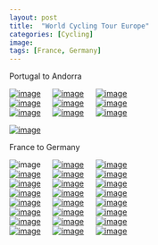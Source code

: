 ```yaml
---
layout: post
title:  "World Cycling Tour Europe"
categories: [Cycling]
image: 
tags: [France, Germany]
---
```


Portugal to Andorra

<div class="columns">
  <div class="img1"><a href="https://64.media.tumblr.com/97cc593f4fca00576dbf6eb59e94b2eb/9d38c6a8b86410f9-b3/s500x750/5b7256dd5a7fcdf5cc6212e36b8702cd814d5c94.jpg"><img alt="image" class="image post_media_photo" src="https://64.media.tumblr.com/97cc593f4fca00576dbf6eb59e94b2eb/9d38c6a8b86410f9-b3/s500x750/5b7256dd5a7fcdf5cc6212e36b8702cd814d5c94.jpg" /></a>
</div>
  <div class="img2"><a href="https://64.media.tumblr.com/4f0dc7541fe6a13a65132133beb85a0c/9d38c6a8b86410f9-f8/s500x750/c98e75618360b38262f7ef9ca40d64e806280a62.jpg"><img alt="image" class="image post_media_photo" src="https://64.media.tumblr.com/4f0dc7541fe6a13a65132133beb85a0c/9d38c6a8b86410f9-f8/s500x750/c98e75618360b38262f7ef9ca40d64e806280a62.jpg" /></a>
</div>
  <div class="img3"><a href="https://64.media.tumblr.com/b8829ed98a9863a271ffbe4d6d2dc318/9d38c6a8b86410f9-0d/s500x750/edd595edc4573a20588e98e63ccf4819ea59a80f.jpg"><img alt="image" class="image post_media_photo" src="https://64.media.tumblr.com/b8829ed98a9863a271ffbe4d6d2dc318/9d38c6a8b86410f9-0d/s500x750/edd595edc4573a20588e98e63ccf4819ea59a80f.jpg" /></a>

  </div>
  </div>
  
  <div class="columns">
  <div class="img1"><a href="https://64.media.tumblr.com/3b61198fb10796067ecf53da1dd4ace7/9d38c6a8b86410f9-ee/s500x750/8d6c82f34db01f5b2a772b5087b0d93ffc58d303.jpg"><img alt="image" class="image post_media_photo" src="https://64.media.tumblr.com/3b61198fb10796067ecf53da1dd4ace7/9d38c6a8b86410f9-ee/s500x750/8d6c82f34db01f5b2a772b5087b0d93ffc58d303.jpg" /></a>
</div>
  <div class="img2"><a href="https://64.media.tumblr.com/6dde3a7e61a6aa5b4ec4dbda25aa00cb/9d38c6a8b86410f9-a0/s500x750/b301d990fcca28a9218b62b898f9bcd6837b8b44.jpg"><img alt="image" class="image post_media_photo" src="https://64.media.tumblr.com/6dde3a7e61a6aa5b4ec4dbda25aa00cb/9d38c6a8b86410f9-a0/s500x750/b301d990fcca28a9218b62b898f9bcd6837b8b44.jpg" /></a>
</div>
  <div class="img3"><a href="https://64.media.tumblr.com/45b58c40df36ac9c2a8df4b46602a43d/9d38c6a8b86410f9-88/s500x750/fcdc9afbadcf499db387e1fcf70fa9f3b5a90438.jpg"><img alt="image" class="image post_media_photo" src="https://64.media.tumblr.com/45b58c40df36ac9c2a8df4b46602a43d/9d38c6a8b86410f9-88/s500x750/fcdc9afbadcf499db387e1fcf70fa9f3b5a90438.jpg" /></a>

  </div>
  </div>
  
  <div class="columns">
  <div class="img1"><a href="https://64.media.tumblr.com/ff5191a8f15fd3888043cefddcf3eed7/9d38c6a8b86410f9-e3/s500x750/0bb4bad23cc8689f5575970b9e194036a947672f.jpg"><img alt="image" class="image post_media_photo" src="https://64.media.tumblr.com/ff5191a8f15fd3888043cefddcf3eed7/9d38c6a8b86410f9-e3/s500x750/0bb4bad23cc8689f5575970b9e194036a947672f.jpg" /></a>
</div>
  <div class="img2"><a href="https://64.media.tumblr.com/7e3532946c9b03fb1ac0ca44e6c40c75/9d38c6a8b86410f9-8d/s500x750/42ddeb58be31672cd7550d4b60308baf7ad51c6e.jpg"><img alt="image" class="image post_media_photo" src="https://64.media.tumblr.com/7e3532946c9b03fb1ac0ca44e6c40c75/9d38c6a8b86410f9-8d/s500x750/42ddeb58be31672cd7550d4b60308baf7ad51c6e.jpg" /></a>
</div>
  <div class="img3"><a href="https://64.media.tumblr.com/993911c19d89bed1066a852b262daa0b/9d38c6a8b86410f9-12/s500x750/95154dee93df2f862e7558d0464ae14bade91e94.jpg"><img alt="image" class="image post_media_photo" src="https://64.media.tumblr.com/993911c19d89bed1066a852b262daa0b/9d38c6a8b86410f9-12/s500x750/95154dee93df2f862e7558d0464ae14bade91e94.jpg" /></a>

  </div>
  </div>
  

<a href="https://64.media.tumblr.com/f0a514d1e75d3aea771b6a092d837366/9d38c6a8b86410f9-ea/s500x750/ad83f795bbea8a6c40982f86099e957fe671d64e.jpg"><img alt="image" class="image post_media_photo" src="https://64.media.tumblr.com/f0a514d1e75d3aea771b6a092d837366/9d38c6a8b86410f9-ea/s500x750/ad83f795bbea8a6c40982f86099e957fe671d64e.jpg" /></a>

France to Germany

<div class="columns">
  <div class="img1"><img alt="image" class="image post_media_photo" src="https://64.media.tumblr.com/a8d51acb76d9f9065feaa78f54bf528c/c5d52787a4b36409-50/s500x750/61c5619a327ecb4d4bdda54c9bbf339b755daa8f.jpg" />
  </div>
  <div class="img2"><a href="https://64.media.tumblr.com/1aced9c49f1a7b4ba7f2fdd688ca7642/c5d52787a4b36409-7f/s500x750/e997177812a1c8cc9e51564740011a2cb026e993.jpg"><img alt="image" class="image post_media_photo" src="https://64.media.tumblr.com/a0846a152e99a1903a4552f0b8a7e8bc/c5d52787a4b36409-b1/s500x750/3cdacc032c638413a28af463b2b0e63c50b425fa.jpg" /></a>
  </div>
  <div class="img3"><a href="https://64.media.tumblr.com/1aced9c49f1a7b4ba7f2fdd688ca7642/c5d52787a4b36409-7f/s500x750/e997177812a1c8cc9e51564740011a2cb026e993.jpg"><img alt="image" class="image post_media_photo" src="https://64.media.tumblr.com/79b4e56c7af5ef3a309b8607beed6782/c5d52787a4b36409-5e/s500x750/34462abcb62d98608b307456901b2168676d9c45.jpg" /></a>

</div>
  </div>
  
  <div class="columns">
  <div class="img1"><a href="https://64.media.tumblr.com/1aced9c49f1a7b4ba7f2fdd688ca7642/c5d52787a4b36409-7f/s500x750/e997177812a1c8cc9e51564740011a2cb026e993.jpg"><img alt="image" class="image post_media_photo" src="https://64.media.tumblr.com/8620c9d5bf03a79f30e009e14e896a40/c5d52787a4b36409-d6/s500x750/83cbddad74da68feb7d9456818d898cdaaf5c32f.jpg" /></a>
  </div>
  <div class="img2"><a href="https://64.media.tumblr.com/1aced9c49f1a7b4ba7f2fdd688ca7642/c5d52787a4b36409-7f/s500x750/e997177812a1c8cc9e51564740011a2cb026e993.jpg"><img alt="image" class="image post_media_photo" src="https://64.media.tumblr.com/1aced9c49f1a7b4ba7f2fdd688ca7642/c5d52787a4b36409-7f/s500x750/e997177812a1c8cc9e51564740011a2cb026e993.jpg" /></a>
  </div>
  <div class="img3"><a href="https://64.media.tumblr.com/6c15c78a3e64dfd0c0b4c215467bb593/c5d52787a4b36409-94/s500x750/6b1d83cd08e39c0affdf173cbd9566fe788008fc.jpg"><img alt="image" class="image post_media_photo" src="https://64.media.tumblr.com/e42701158fa1ca24559f844d7ecfe3d6/c5d52787a4b36409-b3/s500x750/7525054bb8c0ecc8cb79285fe074012563075816.jpg" /></a>

</div>
  </div>
  
  <div class="columns">
  <div class="img1"><a href="https://64.media.tumblr.com/6c15c78a3e64dfd0c0b4c215467bb593/c5d52787a4b36409-94/s500x750/6b1d83cd08e39c0affdf173cbd9566fe788008fc.jpg"><img alt="image" class="image post_media_photo" src="https://64.media.tumblr.com/6c15c78a3e64dfd0c0b4c215467bb593/c5d52787a4b36409-94/s500x750/6b1d83cd08e39c0affdf173cbd9566fe788008fc.jpg" /></a>
  </div>
  <div class="img2"><a href="https://64.media.tumblr.com/e83d1443602ba086ac6704b82e67d2d2/c5d52787a4b36409-ac/s500x750/63c74926b18b29191d77e128cc530c872bd92cf0.jpg"><img alt="image" class="image post_media_photo" src="https://64.media.tumblr.com/e83d1443602ba086ac6704b82e67d2d2/c5d52787a4b36409-ac/s500x750/63c74926b18b29191d77e128cc530c872bd92cf0.jpg" /></a>
  </div>
  <div class="img3"><a href="https://64.media.tumblr.com/b7b70c7529e3b5cb594b52be23dd2a2a/c5d52787a4b36409-f2/s500x750/b3048f9ec79b1d868d56091b2326e262878dcfeb.jpg"><img alt="image" class="image post_media_photo" src="https://64.media.tumblr.com/8da3347f38c764d8feebc4b5b01b2e97/c5d52787a4b36409-a6/s500x750/d69817182cc087e61464be6795f56a332764ed8a.jpg" /></a>

</div>
  </div>
  
  <div class="columns">
  <div class="img1"><a href="https://64.media.tumblr.com/b7b70c7529e3b5cb594b52be23dd2a2a/c5d52787a4b36409-f2/s500x750/b3048f9ec79b1d868d56091b2326e262878dcfeb.jpg"><img alt="image" class="image post_media_photo" src="https://64.media.tumblr.com/b7b70c7529e3b5cb594b52be23dd2a2a/c5d52787a4b36409-f2/s500x750/b3048f9ec79b1d868d56091b2326e262878dcfeb.jpg" /></a>
  </div>
  <div class="img2"><a href="https://64.media.tumblr.com/a82149aaccd43a1110997869c39e11ee/c5d52787a4b36409-1d/s500x750/36d0d00a93c980b17af6f1778561e363e43f1abe.jpg"><img alt="image" class="image post_media_photo" src="https://64.media.tumblr.com/f2d714ce4ed19c0a69b4159f97bf0502/c5d52787a4b36409-6a/s500x750/8ad48eae2ea42c11b68eb4266086af0b18397a0b.jpg" /></a>
  </div>
  <div class="img3"><a href="https://64.media.tumblr.com/a82149aaccd43a1110997869c39e11ee/c5d52787a4b36409-1d/s500x750/36d0d00a93c980b17af6f1778561e363e43f1abe.jpg"><img alt="image" class="image post_media_photo" src="https://64.media.tumblr.com/a82149aaccd43a1110997869c39e11ee/c5d52787a4b36409-1d/s500x750/36d0d00a93c980b17af6f1778561e363e43f1abe.jpg" /></a>

</div>
  </div>
  
  <div class="columns">
  <div class="img1"><a href="https://64.media.tumblr.com/cfd8f508ff979e763607ce71d9f98179/c5d52787a4b36409-1f/s500x750/383ba66c0637d12c2f95507d2174811bfce708cb.jpg"><img alt="image" class="image post_media_photo" src="https://64.media.tumblr.com/cfd8f508ff979e763607ce71d9f98179/c5d52787a4b36409-1f/s500x750/383ba66c0637d12c2f95507d2174811bfce708cb.jpg" /></a>
  </div>
  <div class="img2"><a href="https://64.media.tumblr.com/f1c897f626c4abd63d53003eef4488a3/c5d52787a4b36409-45/s500x750/b198348413e130a98874401d1f7f310f34c93043.jpg"><img alt="image" class="image post_media_photo" src="https://64.media.tumblr.com/f1c897f626c4abd63d53003eef4488a3/c5d52787a4b36409-45/s500x750/b198348413e130a98874401d1f7f310f34c93043.jpg" /></a>
  </div>
  <div class="img3"><a href="https://64.media.tumblr.com/38749c3c7416556aed143f458059335b/c5d52787a4b36409-08/s500x750/f7ea66fee9976ab1c49a9fd01ceb27e978d2241e.jpg"><img alt="image" class="image post_media_photo" src="https://64.media.tumblr.com/38749c3c7416556aed143f458059335b/c5d52787a4b36409-08/s500x750/f7ea66fee9976ab1c49a9fd01ceb27e978d2241e.jpg" /></a>


</div>
  </div>
  
  <div class="columns">
  <div class="img1"><a href="https://64.media.tumblr.com/ae9f6bc914dd4b9ff3cf084d72fe4bd3/9723b4eb1d29fdf2-4b/s500x750/17b189e1de664ca8948be75c436f2abfad925104.jpg"><img alt="image" class="image post_media_photo" src="https://64.media.tumblr.com/ae9f6bc914dd4b9ff3cf084d72fe4bd3/9723b4eb1d29fdf2-4b/s500x750/17b189e1de664ca8948be75c436f2abfad925104.jpg" /></a>
  </div>
  <div class="img2"><a href="https://64.media.tumblr.com/86c8991179b904ba11bb6b9059461c65/9723b4eb1d29fdf2-14/s500x750/5717c8f119d6a53c1dd513b1cd39c0cd1a15a4c6.jpg"><img alt="image" class="image post_media_photo" src="https://64.media.tumblr.com/86c8991179b904ba11bb6b9059461c65/9723b4eb1d29fdf2-14/s500x750/5717c8f119d6a53c1dd513b1cd39c0cd1a15a4c6.jpg" /></a>
  </div>
  <div class="img3"><a href="https://64.media.tumblr.com/4c0983a4513c31a2c5cb0d0d80268ce7/9723b4eb1d29fdf2-ff/s500x750/e48f789c1602b100f34b44b28f4639311115feb3.jpg"><img alt="image" class="image post_media_photo" src="https://64.media.tumblr.com/4c0983a4513c31a2c5cb0d0d80268ce7/9723b4eb1d29fdf2-ff/s500x750/e48f789c1602b100f34b44b28f4639311115feb3.jpg" /></a>

</div>
  </div>
  
  <div class="columns">
  <div class="img1"><a href="https://64.media.tumblr.com/1529812a3b3db155710fb79f5bdc528d/9723b4eb1d29fdf2-0b/s500x750/4b0b1ed4d4be4dd9b1d51dc563f5244947c56a67.jpg"><img alt="image" class="image post_media_photo" src="https://64.media.tumblr.com/1529812a3b3db155710fb79f5bdc528d/9723b4eb1d29fdf2-0b/s500x750/4b0b1ed4d4be4dd9b1d51dc563f5244947c56a67.jpg" /></a>
  </div>
  <div class="img2"><a href="https://64.media.tumblr.com/8db562ad4746d7c689f181c27ca649e2/9723b4eb1d29fdf2-2e/s500x750/62df41452248c7ac58b8a7d58a2f229714c18c07.jpg"><img alt="image" class="image post_media_photo" src="https://64.media.tumblr.com/8db562ad4746d7c689f181c27ca649e2/9723b4eb1d29fdf2-2e/s500x750/62df41452248c7ac58b8a7d58a2f229714c18c07.jpg" /></a>
  </div>
  <div class="img3"><a href="https://64.media.tumblr.com/252bdd538a448662ed23dc954e5769bf/9723b4eb1d29fdf2-03/s500x750/2d780a0b02cab55b80319bc6440dcf367cb64552.jpg"><img alt="image" class="image post_media_photo" src="https://64.media.tumblr.com/252bdd538a448662ed23dc954e5769bf/9723b4eb1d29fdf2-03/s500x750/2d780a0b02cab55b80319bc6440dcf367cb64552.jpg" /></a>

</div>
  </div>
  
  <div class="columns">
  <div class="img1"><a href="https://64.media.tumblr.com/4822513a87bc83946212921c5cc146e7/9723b4eb1d29fdf2-3c/s500x750/6c0e08ad07812d97afd9d31113abcde9a31fc8c0.jpg"><img alt="image" class="image post_media_photo" src="https://64.media.tumblr.com/4822513a87bc83946212921c5cc146e7/9723b4eb1d29fdf2-3c/s500x750/6c0e08ad07812d97afd9d31113abcde9a31fc8c0.jpg" /></a>
  </div>
  <div class="img2"><a href="https://64.media.tumblr.com/90598f3531c0d831c0a925aa64bd2ede/9723b4eb1d29fdf2-c0/s500x750/056f9d50154df92d9949962cfc566cac3528be50.jpg"><img alt="image" class="image post_media_photo" src="https://64.media.tumblr.com/90598f3531c0d831c0a925aa64bd2ede/9723b4eb1d29fdf2-c0/s500x750/056f9d50154df92d9949962cfc566cac3528be50.jpg" /></a>
  </div>
  <div class="img3"><a href="https://64.media.tumblr.com/421eb0a37e3338eec698bf5b7b094248/9723b4eb1d29fdf2-ad/s500x750/0d705baa68899b91c07a397bf0616d8fc2ef89a6.jpg"><img alt="image" class="image post_media_photo" src="https://64.media.tumblr.com/421eb0a37e3338eec698bf5b7b094248/9723b4eb1d29fdf2-ad/s500x750/0d705baa68899b91c07a397bf0616d8fc2ef89a6.jpg" /></a>
</div>
</div>